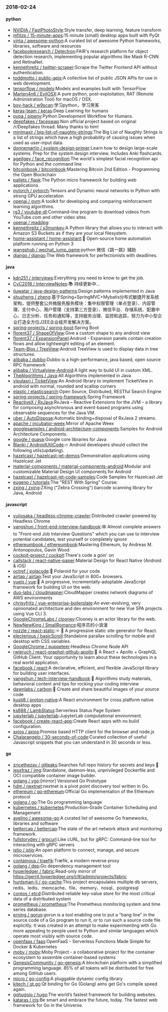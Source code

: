 ### 2018-02-24

#### python
* [NVIDIA / FastPhotoStyle](https://github.com/NVIDIA/FastPhotoStyle):Style transfer, deep learning, feature transform
* [mfitzp / 15-minute-apps](https://github.com/mfitzp/15-minute-apps):15 minute (small) desktop apps built with PyQt
* [vinta / awesome-python](https://github.com/vinta/awesome-python):A curated list of awesome Python frameworks, libraries, software and resources
* [facebookresearch / Detectron](https://github.com/facebookresearch/Detectron):FAIR's research platform for object detection research, implementing popular algorithms like Mask R-CNN and RetinaNet.
* [kennethreitz / twitter-scraper](https://github.com/kennethreitz/twitter-scraper):Scrape the Twitter Frontend API without authentication.
* [toddmotto / public-apis](https://github.com/toddmotto/public-apis):A collective list of public JSON APIs for use in web development.
* [tensorflow / models](https://github.com/tensorflow/models):Models and examples built with TensorFlow
* [Marten4n6 / EvilOSX](https://github.com/Marten4n6/EvilOSX):A pure python, post-exploitation, RAT (Remote Administration Tool) for macOS / OSX.
* [boy-hack / w9scan](https://github.com/boy-hack/w9scan):学习python，学习黑客
* [keras-team / keras](https://github.com/keras-team/keras):Deep Learning for humans
* [pypa / pipenv](https://github.com/pypa/pipenv):Python Development Workflow for Humans.
* [deepfakes / faceswap](https://github.com/deepfakes/faceswap):Non official project based on original /r/Deepfakes thread. Many thanks to him!
* [minimaxir / big-list-of-naughty-strings](https://github.com/minimaxir/big-list-of-naughty-strings):The Big List of Naughty Strings is a list of strings which have a high probability of causing issues when used as user-input data.
* [donnemartin / system-design-primer](https://github.com/donnemartin/system-design-primer):Learn how to design large-scale systems. Prep for the system design interview. Includes Anki flashcards.
* [ageitgey / face_recognition](https://github.com/ageitgey/face_recognition):The world's simplest facial recognition api for Python and the command line
* [bitcoinbook / bitcoinbook](https://github.com/bitcoinbook/bitcoinbook):Mastering Bitcoin 2nd Edition - Programming the Open Blockchain
* [pallets / flask](https://github.com/pallets/flask):The Python micro framework for building web applications.
* [pytorch / pytorch](https://github.com/pytorch/pytorch):Tensors and Dynamic neural networks in Python with strong GPU acceleration
* [openai / gym](https://github.com/openai/gym):A toolkit for developing and comparing reinforcement learning algorithms.
* [rg3 / youtube-dl](https://github.com/rg3/youtube-dl):Command-line program to download videos from YouTube.com and other video sites
* [openai / maddpg](https://github.com/openai/maddpg):
* [kennethreitz / s3monkey](https://github.com/kennethreitz/s3monkey):A Python library that allows you to interact with Amazon S3 Buckets as if they are your local filesystem.
* [home-assistant / home-assistant](https://github.com/home-assistant/home-assistant):🏡 Open-source home automation platform running on Python 3
* [wangshub / wechat_jump_game](https://github.com/wangshub/wechat_jump_game):python 微信《跳一跳》辅助
* [django / django](https://github.com/django/django):The Web framework for perfectionists with deadlines.

#### java
* [kdn251 / interviews](https://github.com/kdn251/interviews):Everything you need to know to get the job.
* [CyC2018 / InterviewNotes](https://github.com/CyC2018/InterviewNotes):📚 持续更新中...
* [iluwatar / java-design-patterns](https://github.com/iluwatar/java-design-patterns):Design patterns implemented in Java
* [shuzheng / zheng](https://github.com/shuzheng/zheng):基于Spring+SpringMVC+Mybatis分布式敏捷开发系统架构，提供整套公共微服务服务模块：集中权限管理（单点登录）、内容管理、支付中心、用户管理（支持第三方登录）、微信平台、存储系统、配置中心、日志分析、任务和通知等，支持服务治理、监控和追踪，努力为中小型企业打造全方位J2EE企业级开发解决方案。
* [spring-projects / spring-boot](https://github.com/spring-projects/spring-boot):Spring Boot
* [florent37 / ShapeOfView](https://github.com/florent37/ShapeOfView):Give a custom shape to any android view
* [florent37 / ExpansionPanel](https://github.com/florent37/ExpansionPanel):Android - Expansion panels contain creation flows and allow lightweight editing of an element.
* [Team-Blox / TreeView](https://github.com/Team-Blox/TreeView):Android TreeView is used to display data in tree structures.
* [alibaba / dubbo](https://github.com/alibaba/dubbo):Dubbo is a high-performance, java based, open source RPC framework
* [alibaba / Virtualview-Android](https://github.com/alibaba/Virtualview-Android):A light way to build UI in custom XML.
* [TheAlgorithms / Java](https://github.com/TheAlgorithms/Java):All Algorithms implemented in Java
* [vipulasri / TicketView](https://github.com/vipulasri/TicketView):An Android library to implement TicketView in android with normal, rounded and scallop corners
* [elastic / elasticsearch](https://github.com/elastic/elasticsearch):Open Source, Distributed, RESTful Search Engine
* [spring-projects / spring-framework](https://github.com/spring-projects/spring-framework):Spring Framework
* [ReactiveX / RxJava](https://github.com/ReactiveX/RxJava):RxJava – Reactive Extensions for the JVM – a library for composing asynchronous and event-based programs using observable sequences for the Java VM.
* [uber / AutoDispose](https://github.com/uber/AutoDispose):Automatic binding+disposal of RxJava 2 streams.
* [apache / incubator-weex](https://github.com/apache/incubator-weex):Mirror of Apache Weex
* [googlesamples / android-architecture-components](https://github.com/googlesamples/android-architecture-components):Samples for Android Architecture Components.
* [google / guava](https://github.com/google/guava):Google core libraries for Java
* [Blankj / AndroidUtilCode](https://github.com/Blankj/AndroidUtilCode):🔥 Android developers should collect the following utils(updating).
* [hazelcast / hazelcast-jet-demos](https://github.com/hazelcast/hazelcast-jet-demos):Demonstration applications using Hazelcast Jet
* [material-components / material-components-android](https://github.com/material-components/material-components-android):Modular and customizable Material Design UI components for Android
* [hazelcast / hazelcast-jet-code-samples](https://github.com/hazelcast/hazelcast-jet-code-samples):Code Samples for Hazelcast Jet
* [eugenp / tutorials](https://github.com/eugenp/tutorials):The "REST With Spring" Course:
* [zxing / zxing](https://github.com/zxing/zxing):ZXing ("Zebra Crossing") barcode scanning library for Java, Android

#### javascript
* [yujiosaka / headless-chrome-crawler](https://github.com/yujiosaka/headless-chrome-crawler):Distributed crawler powered by Headless Chrome
* [yangshun / front-end-interview-handbook](https://github.com/yangshun/front-end-interview-handbook):🕸 Almost complete answers to "Front-end Job Interview Questions" which you can use to interview potential candidates, test yourself or completely ignore
* [ethereumbook / ethereumbook](https://github.com/ethereumbook/ethereumbook):Mastering Ethereum, by Andreas M. Antonopoulos, Gavin Wood
* [cockpit-project / cockpit](https://github.com/cockpit-project/cockpit):There's code a goin' on
* [callstack / react-native-paper](https://github.com/callstack/react-native-paper):Material Design for React Native (Android & iOS)
* [octref / polacode](https://github.com/octref/polacode):📸 Polaroid for your code
* [airtap / airtap](https://github.com/airtap/airtap):Test your JavaScript in 800+ browsers.
* [vuejs / vue](https://github.com/vuejs/vue):🖖 A progressive, incrementally-adoptable JavaScript framework for building UI on the web.
* [duo-labs / cloudmapper](https://github.com/duo-labs/cloudmapper):CloudMapper creates network diagrams of AWS environments
* [chrisvfritz / vue-enterprise-boilerplate](https://github.com/chrisvfritz/vue-enterprise-boilerplate):An ever-evolving, very opinionated architecture and dev environment for new Vue SPA projects using Vue CLI 3.
* [GoogleChromeLabs / clooney](https://github.com/GoogleChromeLabs/clooney):Clooney is an actor library for the web.
* [NewNewKing / SmallRomance](https://github.com/NewNewKing/SmallRomance):程序员的小浪漫
* [nozzle / react-static](https://github.com/nozzle/react-static):⚛️ 🚀 A progressive static site generator for React.
* [electerious / basicScroll](https://github.com/electerious/basicScroll):Standalone parallax scrolling for mobile and desktop with CSS variables.
* [GoogleChrome / puppeteer](https://github.com/GoogleChrome/puppeteer):Headless Chrome Node API
* [rwieruch / react-graphql-github-apollo](https://github.com/rwieruch/react-graphql-github-apollo):🚀 A React + Apollo + GraphQL GitHub Client. Your opportunity to learn about these technologies in a real world application.
* [facebook / react](https://github.com/facebook/react):A declarative, efficient, and flexible JavaScript library for building user interfaces.
* [yangshun / tech-interview-handbook](https://github.com/yangshun/tech-interview-handbook):💯 Algorithms study materials, behavioral content and tips for rocking your coding interview
* [dawnlabs / carbon](https://github.com/dawnlabs/carbon):🎨 Create and share beautiful images of your source code
* [kusti8 / proton-native](https://github.com/kusti8/proton-native):A React environment for cross platform native desktop apps
* [ks888 / LambStatus](https://github.com/ks888/LambStatus):Serverless Status Page System
* [jupyterlab / jupyterlab](https://github.com/jupyterlab/jupyterlab):JupyterLab computational environment.
* [facebook / create-react-app](https://github.com/facebook/create-react-app):Create React apps with no build configuration.
* [axios / axios](https://github.com/axios/axios):Promise based HTTP client for the browser and node.js
* [Chalarangelo / 30-seconds-of-code](https://github.com/Chalarangelo/30-seconds-of-code):Curated collection of useful Javascript snippets that you can understand in 30 seconds or less.

#### go
* [zricethezav / gitleaks](https://github.com/zricethezav/gitleaks):Searches full repo history for secrets and keys 🔑
* [jessfraz / img](https://github.com/jessfraz/img):Standalone, daemon-less, unprivileged Dockerfile and OCI compatible container image builder.
* [golang / vgo](https://github.com/golang/vgo):[mirror] Versioned Go Prototype
* [hdm / nextnet](https://github.com/hdm/nextnet):nextnet is a pivot point discovery tool written in Go.
* [ethereum / go-ethereum](https://github.com/ethereum/go-ethereum):Official Go implementation of the Ethereum protocol
* [golang / go](https://github.com/golang/go):The Go programming language
* [kubernetes / kubernetes](https://github.com/kubernetes/kubernetes):Production-Grade Container Scheduling and Management
* [avelino / awesome-go](https://github.com/avelino/awesome-go):A curated list of awesome Go frameworks, libraries and software
* [bettercap / bettercap](https://github.com/bettercap/bettercap):The state of the art network attack and monitoring framework.
* [fullstorydev / grpcurl](https://github.com/fullstorydev/grpcurl):Like cURL, but for gRPC: Command-line tool for interacting with gRPC servers
* [istio / istio](https://github.com/istio/istio):An open platform to connect, manage, and secure microservices.
* [containous / traefik](https://github.com/containous/traefik):Træfik, a modern reverse proxy
* [golang / dep](https://github.com/golang/dep):Go dependency management tool
* [hyperledger / fabric](https://github.com/hyperledger/fabric):Read-only mirror of https://gerrit.hyperledger.org/r/#/admin/projects/fabric
* [huntsman-li / go-cache](https://github.com/huntsman-li/go-cache):This project encapsulates multiple db servers, redis、ledis、memcache、file、memory、nosql、postgresql
* [coreos / etcd](https://github.com/coreos/etcd):Distributed reliable key-value store for the most critical data of a distributed system
* [prometheus / prometheus](https://github.com/prometheus/prometheus):The Prometheus monitoring system and time series database.
* [erning / gorun](https://github.com/erning/gorun):gorun is a tool enabling one to put a "bang line" in the source code of a Go program to run it, or to run such a source code file explicitly. It was created in an attempt to make experimenting with Go more appealing to people used to Python and similar languages which operate most visibly with source code.
* [openfaas / faas](https://github.com/openfaas/faas):OpenFaaS - Serverless Functions Made Simple for Docker & Kubernetes
* [moby / moby](https://github.com/moby/moby):Moby Project - a collaborative project for the container ecosystem to assemble container-based systems
* [GenesisCommunity / go-genesis](https://github.com/GenesisCommunity/go-genesis):A blockchain platform with a simplified programming language. 85% of all tokens will be distributed for free among GitHub users.
* [micro / go-config](https://github.com/micro/go-config):A pluggable dynamic config library
* [kitech / qt.go](https://github.com/kitech/qt.go):Qt binding for Go (Golang) aims get Go's compile speed again.
* [gohugoio / hugo](https://github.com/gohugoio/hugo):The world’s fastest framework for building websites.
* [kataras / iris](https://github.com/kataras/iris):Be smart and embrace the future, today. The fastest web framework for Go in the Universe.
